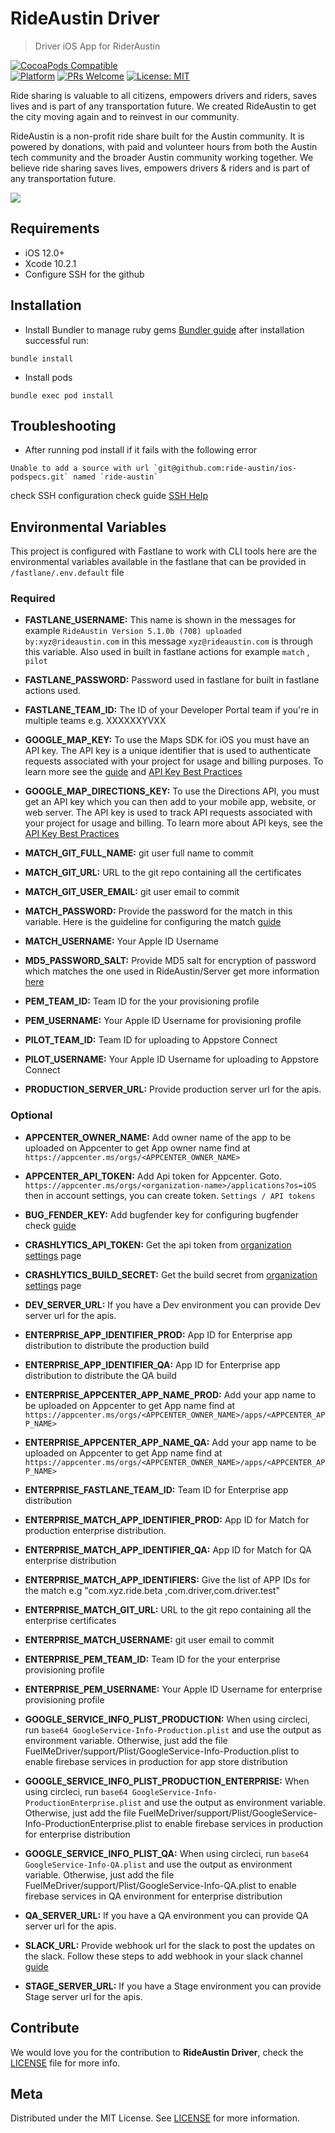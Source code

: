 # RideAustin Driver
> Driver iOS App for RiderAustin 

[![CocoaPods Compatible](https://img.shields.io/cocoapods/v/EZSwiftExtensions.svg)](https://img.shields.io/cocoapods/v/LFAlertController.svg)  
[![Platform](https://img.shields.io/cocoapods/p/LFAlertController.svg?style=flat)](http://cocoapods.org/pods/LFAlertController)
[![PRs Welcome](https://img.shields.io/badge/PRs-welcome-brightgreen.svg?style=flat-square)](http://makeapullrequest.com)
[![License: MIT](https://img.shields.io/badge/License-MIT-yellow.svg)](https://opensource.org/licenses/MIT) 

Ride sharing is valuable to all citizens, empowers drivers and riders, saves lives and is part of any transportation future. We created RideAustin to get the city moving again and to reinvest in our community.

RideAustin is a non-profit ride share built for the Austin community. It is powered by donations, with paid and volunteer hours from both the Austin tech community and the broader Austin community working together. We believe ride sharing saves lives, empowers drivers & riders and is part of any transportation future.


![](https://static1.squarespace.com/static/57302ab61d07c088bf6e694b/57408281e3214003460a6d3a/5740828137013bfb815d1b4a/1463845509237/phone-main.jpg?format=1000w)

## Requirements

- iOS 12.0+
- Xcode 10.2.1
- Configure SSH for the github 

## Installation

- Install Bundler to manage ruby gems [Bundler guide](https://bundler.io) after installation successful run:

```
bundle install
```
- Install pods

```
bundle exec pod install
```

## Troubleshooting

- After running pod install if it fails with the following error

```
Unable to add a source with url `git@github.com:ride-austin/ios-podspecs.git` named `ride-austin`
```
check SSH configuration  check guide [SSH Help](https://help.github.com/en/articles/generating-a-new-ssh-key-and-adding-it-to-the-ssh-agent#adding-your-ssh-key-to-the-ssh-agent)  

## Environmental Variables

This project is configured with Fastlane to work with CLI tools  here are the environmental variables available in the fastlane that can be provided in `/fastlane/.env.default` file 

### Required

- __FASTLANE_USERNAME:__ This name is shown in the messages for example  `RideAustin Version 5.1.0b (708) uploaded by:xyz@rideaustin.com`  in this message `xyz@rideaustin.com` is through this variable.  Also used in built in fastlane actions for example  `match` , `pilot`  

- __FASTLANE_PASSWORD:__ Password used in fastlane for built in fastlane actions used. 

- __FASTLANE_TEAM_ID:__ The ID of your Developer Portal team if you're in multiple teams e.g. XXXXXXYVXX

- __GOOGLE_MAP_KEY:__ To use the Maps SDK for iOS you must have an API key. The API key is a unique identifier that is used to authenticate requests associated with your project for usage and billing purposes. To learn more see the [guide](https://developers.google.com/maps/documentation/ios-sdk/get-api-key) and [API Key Best Practices](https://developers.google.com/maps/api-key-best-practices) 

- __GOOGLE_MAP_DIRECTIONS_KEY:__ To use the Directions API, you must get an API key which you can then add to your mobile app, website, or web server. The API key is used to track API requests associated with your project for usage and billing. To learn more about API keys, see the [API Key Best Practices](https://developers.google.com/maps/api-key-best-practices) 

- __MATCH_GIT_FULL_NAME:__ git user full name to commit

- __MATCH_GIT_URL:__ URL to the git repo containing all the certificates

- __MATCH_GIT_USER_EMAIL:__ git user email to commit

- __MATCH_PASSWORD:__ Provide the password for the match in this variable. Here is the guideline for configuring the match [guide](https://docs.fastlane.tools/actions/match/)

- __MATCH_USERNAME:__ Your Apple ID Username

- __MD5_PASSWORD_SALT:__  Provide MD5 salt for encryption of password which matches the one used in RideAustin/Server  get more information [here](https://www.md5online.org/blog/md5-salt-hash/) 

- __PEM_TEAM_ID:__ Team ID for the your provisioning profile

- __PEM_USERNAME:__ Your Apple ID Username for provisioning profile 

- __PILOT_TEAM_ID:__ Team ID for uploading to Appstore Connect

- __PILOT_USERNAME:__ Your Apple ID Username for uploading to Appstore Connect

- __PRODUCTION_SERVER_URL:__ Provide production server url for the apis. 

### Optional

- __APPCENTER_OWNER_NAME:__ Add owner name of the app to be uploaded on Appcenter to get App owner name find at `https://appcenter.ms/orgs/<APPCENTER_OWNER_NAME>`

- __APPCENTER_API_TOKEN:__ Add Api token for Appcenter.  Goto. `https://appcenter.ms/orgs/<organization-name>/applications?os=iOS` then in account settings, you can create token.  `Settings / API tokens`

- __BUG_FENDER_KEY:__  Add bugfender key for configuring bugfender check [guide](http://support.bugfender.com/getting-started/first-steps-with-bugfender)  

- __CRASHLYTICS_API_TOKEN:__ Get the api token from   [organization settings](https://www.fabric.io/settings/organizations) page

- __CRASHLYTICS_BUILD_SECRET:__ Get the build secret from   [organization settings](https://www.fabric.io/settings/organizations) page

- __DEV_SERVER_URL:__  If you have a Dev environment you can provide Dev server url for the apis. 

- __ENTERPRISE_APP_IDENTIFIER_PROD:__ App ID for Enterprise app distribution to distribute the production build 

- __ENTERPRISE_APP_IDENTIFIER_QA:__ App ID for Enterprise app distribution to distribute the QA build

- __ENTERPRISE_APPCENTER_APP_NAME_PROD:__ Add your app name to be uploaded on Appcenter to get App name find at `https://appcenter.ms/orgs/<APPCENTER_OWNER_NAME>/apps/<APPCENTER_APP_NAME>`

- __ENTERPRISE_APPCENTER_APP_NAME_QA:__ Add your app name to be uploaded on Appcenter to get App name find at `https://appcenter.ms/orgs/<APPCENTER_OWNER_NAME>/apps/<APPCENTER_APP_NAME>`

- __ENTERPRISE_FASTLANE_TEAM_ID:__ Team ID for Enterprise app distribution 

- __ENTERPRISE_MATCH_APP_IDENTIFIER_PROD:__ App ID for Match for production enterprise distribution.

- __ENTERPRISE_MATCH_APP_IDENTIFIER_QA:__ App ID for Match for QA enterprise distribution

- __ENTERPRISE_MATCH_APP_IDENTIFIERS:__ Give the list of APP IDs for the match e.g  "com.xyz.ride.beta ,com.driver,com.driver.test"

- __ENTERPRISE_MATCH_GIT_URL:__ URL to the git repo containing all the enterprise certificates

- __ENTERPRISE_MATCH_USERNAME:__ git user email to commit

- __ENTERPRISE_PEM_TEAM_ID:__ Team ID for the your enterprise provisioning profile

- __ENTERPRISE_PEM_USERNAME:__ Your Apple ID Username for enterprise provisioning profile 

- __GOOGLE_SERVICE_INFO_PLIST_PRODUCTION:__ When using circleci, run ```base64 GoogleService-Info-Production.plist``` and use the output as environment variable. Otherwise, just add the file FuelMeDriver/support/Plist/GoogleService-Info-Production.plist to enable firebase services in production for app store distribution

- __GOOGLE_SERVICE_INFO_PLIST_PRODUCTION_ENTERPRISE:__ When using circleci, run ```base64 GoogleService-Info-ProductionEnterprise.plist``` and use the output as environment variable. Otherwise, just add the file FuelMeDriver/support/Plist/GoogleService-Info-ProductionEnterprise.plist to enable firebase services in production for enterprise distribution

- __GOOGLE_SERVICE_INFO_PLIST_QA:__ When using circleci, run ```base64 GoogleService-Info-QA.plist``` and use the output as environment variable. Otherwise, just add the file FuelMeDriver/support/Plist/GoogleService-Info-QA.plist to enable firebase services in QA environment for enterprise distribution

- __QA_SERVER_URL:__ If you have a QA environment you can provide QA server url for the apis. 

- __SLACK_URL:__ Provide webhook url for the slack to post the updates on the slack. Follow these steps to add webhook in your slack channel  [guide](https://api.slack.com/incoming-webhooks)

- __STAGE_SERVER_URL:__  If you have a Stage environment you can provide Stage server url for the apis. 

## Contribute 

We would love you for the contribution to **RideAustin Driver**, check the  [LICENSE](LICENSE) file for more info.

## Meta

Distributed under the MIT License. See  [LICENSE](LICENSE) for more information.
